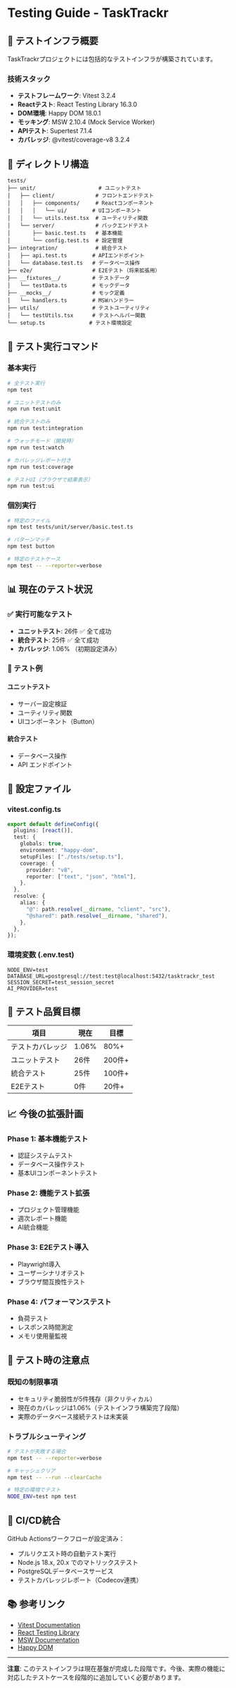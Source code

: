 # Testing Guide - TaskTrackr

## 🧪 テストインフラ概要

TaskTrackrプロジェクトには包括的なテストインフラが構築されています。

### 技術スタック
- **テストフレームワーク**: Vitest 3.2.4
- **Reactテスト**: React Testing Library 16.3.0
- **DOM環境**: Happy DOM 18.0.1
- **モッキング**: MSW 2.10.4 (Mock Service Worker)
- **APIテスト**: Supertest 7.1.4
- **カバレッジ**: @vitest/coverage-v8 3.2.4

## 📁 ディレクトリ構造

```
tests/
├── unit/                    # ユニットテスト
│   ├── client/             # フロントエンドテスト
│   │   ├── components/     # Reactコンポーネント
│   │   │   └── ui/        # UIコンポーネント
│   │   └── utils.test.tsx  # ユーティリティ関数
│   └── server/             # バックエンドテスト
│       ├── basic.test.ts   # 基本機能
│       └── config.test.ts  # 設定管理
├── integration/            # 統合テスト
│   ├── api.test.ts        # APIエンドポイント
│   └── database.test.ts   # データベース操作
├── e2e/                   # E2Eテスト（将来拡張用）
├── __fixtures__/          # テストデータ
│   └── testData.ts        # モックデータ
├── __mocks__/             # モック定義
│   └── handlers.ts        # MSWハンドラー
├── utils/                 # テストユーティリティ
│   └── testUtils.tsx      # テストヘルパー関数
└── setup.ts              # テスト環境設定
```

## 🚀 テスト実行コマンド

### 基本実行

```bash
# 全テスト実行
npm test

# ユニットテストのみ
npm run test:unit

# 統合テストのみ
npm run test:integration

# ウォッチモード（開発時）
npm run test:watch

# カバレッジレポート付き
npm run test:coverage

# テストUI（ブラウザで結果表示）
npm run test:ui
```

### 個別実行

```bash
# 特定のファイル
npm test tests/unit/server/basic.test.ts

# パターンマッチ
npm test button

# 特定のテストケース
npm test -- --reporter=verbose
```

## 📊 現在のテスト状況

### ✅ 実行可能なテスト

- **ユニットテスト**: 26件 ✅ 全て成功
- **統合テスト**: 25件 ✅ 全て成功
- **カバレッジ**: 1.06% （初期設定済み）

### 🧪 テスト例

#### ユニットテスト
- サーバー設定検証
- ユーティリティ関数
- UIコンポーネント（Button）

#### 統合テスト
- データベース操作
- API エンドポイント

## 🔧 設定ファイル

### vitest.config.ts
```typescript
export default defineConfig({
  plugins: [react()],
  test: {
    globals: true,
    environment: "happy-dom",
    setupFiles: ["./tests/setup.ts"],
    coverage: {
      provider: "v8",
      reporter: ["text", "json", "html"],
    },
  },
  resolve: {
    alias: {
      "@": path.resolve(__dirname, "client", "src"),
      "@shared": path.resolve(__dirname, "shared"),
    },
  },
});
```

### 環境変数 (.env.test)
```env
NODE_ENV=test
DATABASE_URL=postgresql://test:test@localhost:5432/tasktrackr_test
SESSION_SECRET=test_session_secret
AI_PROVIDER=test
```

## 🎯 テスト品質目標

| 項目 | 現在 | 目標 |
|------|------|------|
| テストカバレッジ | 1.06% | 80%+ |
| ユニットテスト | 26件 | 200件+ |
| 統合テスト | 25件 | 100件+ |
| E2Eテスト | 0件 | 20件+ |

## 📈 今後の拡張計画

### Phase 1: 基本機能テスト
- 認証システムテスト
- データベース操作テスト
- 基本UIコンポーネントテスト

### Phase 2: 機能テスト拡張
- プロジェクト管理機能
- 週次レポート機能
- AI統合機能

### Phase 3: E2Eテスト導入
- Playwright導入
- ユーザーシナリオテスト
- ブラウザ間互換性テスト

### Phase 4: パフォーマンステスト
- 負荷テスト
- レスポンス時間測定
- メモリ使用量監視

## 🐛 テスト時の注意点

### 既知の制限事項
- セキュリティ脆弱性が5件残存（非クリティカル）
- 現在のカバレッジは1.06%（テストインフラ構築完了段階）
- 実際のデータベース接続テストは未実装

### トラブルシューティング

```bash
# テストが失敗する場合
npm test -- --reporter=verbose

# キャッシュクリア
npm test -- --run --clearCache

# 特定の環境でテスト
NODE_ENV=test npm test
```

## 🔗 CI/CD統合

GitHub Actionsワークフローが設定済み：
- プルリクエスト時の自動テスト実行
- Node.js 18.x, 20.x でのマトリックステスト
- PostgreSQLデータベースサービス
- テストカバレッジレポート（Codecov連携）

## 📚 参考リンク

- [Vitest Documentation](https://vitest.dev/)
- [React Testing Library](https://testing-library.com/docs/react-testing-library/intro/)
- [MSW Documentation](https://mswjs.io/)
- [Happy DOM](https://github.com/capricorn86/happy-dom)

---

**注意**: このテストインフラは現在基盤が完成した段階です。今後、実際の機能に対応したテストケースを段階的に追加していく必要があります。